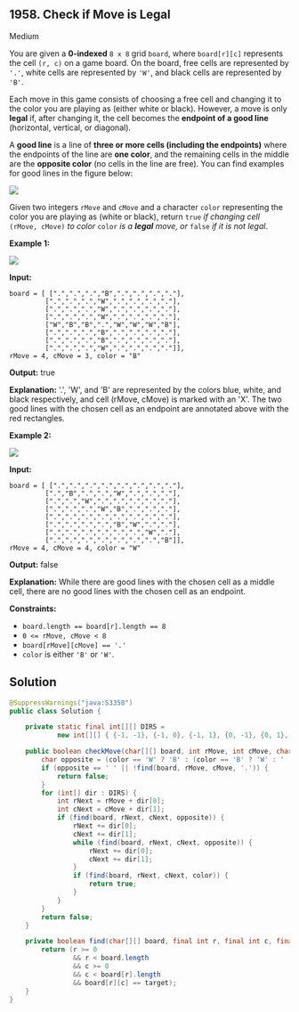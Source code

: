 ## 1958\. Check if Move is Legal

Medium

You are given a **0-indexed** `8 x 8` grid `board`, where `board[r][c]` represents the cell `(r, c)` on a game board. On the board, free cells are represented by `'.'`, white cells are represented by `'W'`, and black cells are represented by `'B'`.

Each move in this game consists of choosing a free cell and changing it to the color you are playing as (either white or black). However, a move is only **legal** if, after changing it, the cell becomes the **endpoint of a good line** (horizontal, vertical, or diagonal).

A **good line** is a line of **three or more cells (including the endpoints)** where the endpoints of the line are **one color**, and the remaining cells in the middle are the **opposite color** (no cells in the line are free). You can find examples for good lines in the figure below:

![](https://assets.leetcode.com/uploads/2021/07/22/goodlines5.png)

Given two integers `rMove` and `cMove` and a character `color` representing the color you are playing as (white or black), return `true` _if changing cell_ `(rMove, cMove)` _to color_ `color` _is a **legal** move, or_ `false` _if it is not legal_.

**Example 1:**

![](https://assets.leetcode.com/uploads/2021/07/10/grid11.png)

**Input:**

    board = [ [".",".",".","B",".",".",".","."],
             [".",".",".","W",".",".",".","."],
             [".",".",".","W",".",".",".","."],
             [".",".",".","W",".",".",".","."],
             ["W","B","B",".","W","W","W","B"],
             [".",".",".","B",".",".",".","."],
             [".",".",".","B",".",".",".","."],
             [".",".",".","W",".",".",".","."]],
    rMove = 4, cMove = 3, color = "B"

**Output:** true

**Explanation:** '.', 'W', and 'B' are represented by the colors blue, white, and black respectively, and cell (rMove, cMove) is marked with an 'X'. The two good lines with the chosen cell as an endpoint are annotated above with the red rectangles.

**Example 2:**

![](https://assets.leetcode.com/uploads/2021/07/10/grid2.png)

**Input:**

    board = [ [".",".",".",".",".",".",".","."],
             [".","B",".",".","W",".",".","."],
             [".",".","W",".",".",".",".","."],
             [".",".",".","W","B",".",".","."],
             [".",".",".",".",".",".",".","."],
             [".",".",".",".","B","W",".","."],
             [".",".",".",".",".",".","W","."],
             [".",".",".",".",".",".",".","B"]],
    rMove = 4, cMove = 4, color = "W"

**Output:** false

**Explanation:** While there are good lines with the chosen cell as a middle cell, there are no good lines with the chosen cell as an endpoint.

**Constraints:**

*   `board.length == board[r].length == 8`
*   `0 <= rMove, cMove < 8`
*   `board[rMove][cMove] == '.'`
*   `color` is either `'B'` or `'W'`.

## Solution

```java
@SuppressWarnings("java:S3358")
public class Solution {

    private static final int[][] DIRS =
            new int[][] { {-1, -1}, {-1, 0}, {-1, 1}, {0, -1}, {0, 1}, {1, -1}, {1, 0}, {1, 1}};

    public boolean checkMove(char[][] board, int rMove, int cMove, char color) {
        char opposite = (color == 'W' ? 'B' : (color == 'B' ? 'W' : ' '));
        if (opposite == ' ' || !find(board, rMove, cMove, '.')) {
            return false;
        }
        for (int[] dir : DIRS) {
            int rNext = rMove + dir[0];
            int cNext = cMove + dir[1];
            if (find(board, rNext, cNext, opposite)) {
                rNext += dir[0];
                cNext += dir[1];
                while (find(board, rNext, cNext, opposite)) {
                    rNext += dir[0];
                    cNext += dir[1];
                }
                if (find(board, rNext, cNext, color)) {
                    return true;
                }
            }
        }
        return false;
    }

    private boolean find(char[][] board, final int r, final int c, final char target) {
        return (r >= 0
                && r < board.length
                && c >= 0
                && c < board[r].length
                && board[r][c] == target);
    }
}
```